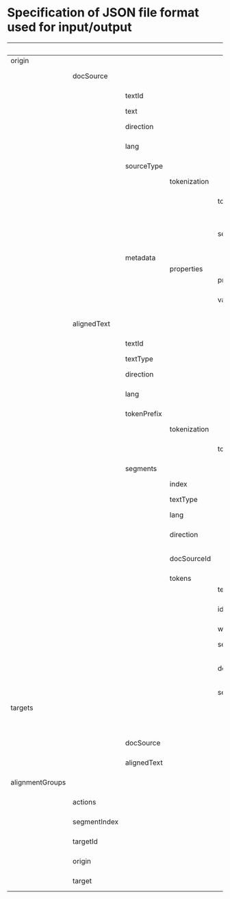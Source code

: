# Specification of JSON file format used for input/output

|                 |             |              |              |               | Type     | Description             |
|-----------------|-------------|--------------|--------------|---------------|----------|-------------------------|
| origin          |             |              |              |               | Object   | All data of origin text |
|                 | docSource   |              |              |               | Object   | All data of origin source text |
|                 |             | textId       |              |               | String   | Unique id of the origin text |
|                 |             | text         |              |               | String   | Text |
|                 |             | direction    |              |               | String   | Direction of the text (ltr/rtl) |
|                 |             | lang         |              |               | String   | Lang code of the text (ISO-3) |
|                 |             | sourceType   |              |               | String   | Type of the text - text (plain text) or tei (tei xml) |
|                 |             |              | tokenization |               | Object   | All data of tokenizer |
|                 |             |              |              | tokenizer     | String   | Tokenizer name - alpheiosRemoteTokenizer or simpleLocalTokenizer |
|                 |             |              |              | segments      | String   | Property that defines how tokenizer divides text to segments - singleline or doubleline 
|                 |             | metadata     |              |               | Array    | Metadata of the text |
|                 |             |              | properties   |               | Object   | Single metadata property |
|                 |             |              |              | property      | String   | Property name |
|                 |             |              |              | value         | String / Array[String]  | Property value - could be single value or multi-valued |
|                 | alignedText |              |              |               | Object   | All data of origin aligned text |
|                 |             | textId       |              |               | String   | Unique id of the origin text |
|                 |             | textType     |              |               | String   | Text type - origin/target |
|                 |             | direction    |              |               | String   | Direction of the text (ltr/rtl) |
|                 |             | lang         |              |               | String   | Lang code of the text (ISO-3) |
|                 |             | tokenPrefix  |              |               | String   | Prefix that is used for token idWord |
|                 |             |              | tokenization |               | Object   | All data of tokenizer |
|                 |             |              |              | tokenizer     | String   | Tokenizer name - alpheiosRemoteTokenizer or simpleLocalTokenizer |
|                 |             | segments     |              |               | Array    | Array of segments data |
|                 |             |              | index        |               | Number   | Index number of segment |
|                 |             |              | textType     |               | String   | Text type - origin/target |
|                 |             |              | lang         |               | String   | Lang code of the text (ISO-3) |
|                 |             |              | direction    |               | String   | Direction of the text (ltr/rtl) |
|                 |             |              | docSourceId  |               | String   | Unique id of the source text that was used for creation of aligned text |
|                 |             |              | tokens       |               | Array    | Array of tokens data |
|                 |             |              |              | textType      | String   | Text type - origin/target |
|                 |             |              |              | idWord        | String   | Unique id of the token (it is unique inside aligned text) |
|                 |             |              |              | word          | String   | Word |
|                 |             |              |              | segmentIndex  | Number   | Index number of segment |
|                 |             |              |              | docSourceId   | String   | Unique id of the source text that was used for creation of aligned text |
|                 |             |              |              | sentenceIndex | Number   | Index number of sentence |
| targets         |             |              |              |               | Object   | All data of targets text | 
|                 | <targetId>  |              |              |               | Object   | All data of the target text with textId = targetId | 
|                 |             | docSource    |              |               | Object   | All data of target source text with textId = targetId |
|                 |             | alignedText  |              |               | Object   | All data of target aligned text with textId = targetId |
| alignmentGroups |             |              |              |               | Array    | Array of created alignment groups | 
|                 |actions      |              |              |               | Object   | Data of a single alignment group | 
|                 |segmentIndex |              |              |               | Number   | Index number of segment |
|                 |targetId     |              |              |               | String   | Unique textId of the used target text | 
|                 |origin       |              |              |               | Array [String]    | Array of token's idWord from origin text | 
|                 |target       |              |              |               | Array [String]    | Array of token's idWord from target text | 

